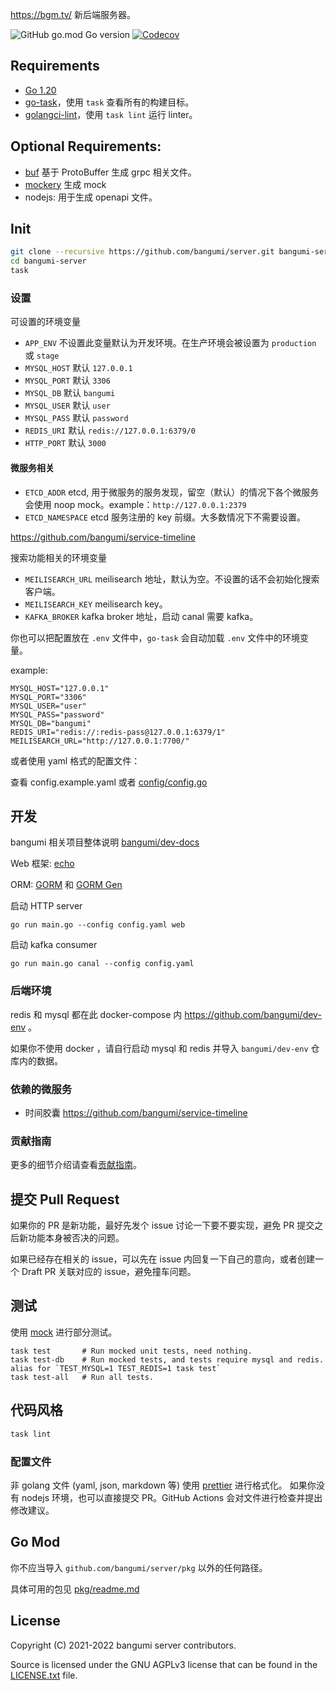 <https://bgm.tv/> 新后端服务器。

![GitHub go.mod Go version](https://img.shields.io/github/go-mod/go-version/Bangumi/server?style=flat-square)
[![Codecov](https://img.shields.io/codecov/c/github/Bangumi/server?style=flat-square)](https://app.codecov.io/gh/Bangumi/server)

## Requirements

- [Go 1.20](https://go.dev/)
- [go-task](https://taskfile.dev/installation/)，使用 `task` 查看所有的构建目标。
- [golangci-lint](https://golangci-lint.run/)，使用 `task lint` 运行 linter。

## Optional Requirements:

- [buf](https://buf.build/) 基于 ProtoBuffer 生成 grpc 相关文件。
- [mockery](https://github.com/vektra/mockery) 生成 mock
- nodejs: 用于生成 openapi 文件。

## Init

```bash
git clone --recursive https://github.com/bangumi/server.git bangumi-server
cd bangumi-server
task
```

### 设置

可设置的环境变量

- `APP_ENV` 不设置此变量默认为开发环境。在生产环境会被设置为 `production` 或 `stage`
- `MYSQL_HOST` 默认 `127.0.0.1`
- `MYSQL_PORT` 默认 `3306`
- `MYSQL_DB` 默认 `bangumi`
- `MYSQL_USER` 默认 `user`
- `MYSQL_PASS` 默认 `password`
- `REDIS_URI` 默认 `redis://127.0.0.1:6379/0`
- `HTTP_PORT` 默认 `3000`

#### 微服务相关

- `ETCD_ADDR` etcd, 用于微服务的服务发现，留空（默认）的情况下各个微服务会使用 noop mock。example：`http://127.0.0.1:2379`
- `ETCD_NAMESPACE` etcd 服务注册的 key 前缀。大多数情况下不需要设置。

https://github.com/bangumi/service-timeline

搜索功能相关的环境变量

- `MEILISEARCH_URL` meilisearch 地址，默认为空。不设置的话不会初始化搜索客户端。
- `MEILISEARCH_KEY` meilisearch key。
- `KAFKA_BROKER` kafka broker 地址，启动 canal 需要 kafka。

你也可以把配置放在 `.env` 文件中，`go-task` 会自动加载 `.env` 文件中的环境变量。

example:

```text
MYSQL_HOST="127.0.0.1"
MYSQL_PORT="3306"
MYSQL_USER="user"
MYSQL_PASS="password"
MYSQL_DB="bangumi"
REDIS_URI="redis://:redis-pass@127.0.0.1:6379/1"
MEILISEARCH_URL="http://127.0.0.1:7700/"
```

或者使用 yaml 格式的配置文件：

查看 config.example.yaml 或者 [config/config.go](https://github.com/bangumi/server/blob/master/config/config.go)

## 开发

bangumi 相关项目整体说明 [bangumi/dev-docs](https://github.com/bangumi/dev-docs)

Web 框架: [echo](https://echo.labstack.com/)

ORM: [GORM](https://github.com/go-gorm/gorm) 和 [GORM Gen](https://github.com/go-gorm/gen)

启动 HTTP server

```shell
go run main.go --config config.yaml web
```

启动 kafka consumer

```shell
go run main.go canal --config config.yaml
```

### 后端环境

redis 和 mysql 都在此 docker-compose 内 <https://github.com/bangumi/dev-env> 。

如果你不使用 docker ，请自行启动 mysql 和 redis 并导入 `bangumi/dev-env` 仓库内的数据。

### 依赖的微服务

- 时间胶囊 https://github.com/bangumi/service-timeline

### 贡献指南

更多的细节介绍请查看[贡献指南](./.github/contributing.md)。

## 提交 Pull Request

如果你的 PR 是新功能，最好先发个 issue 讨论一下要不要实现，避免 PR 提交之后新功能本身被否决的问题。

如果已经存在相关的 issue，可以先在 issue 内回复一下自己的意向，或者创建一个 Draft PR 关联对应的 issue，避免撞车问题。

## 测试

使用 [mock](./internal/mocks/) 进行部分测试。

```
task test       # Run mocked unit tests, need nothing.
task test-db    # Run mocked tests, and tests require mysql and redis. alias for `TEST_MYSQL=1 TEST_REDIS=1 task test`
task test-all   # Run all tests.
```

## 代码风格

```bash
task lint
```

### 配置文件

非 golang 文件 (yaml, json, markdown 等) 使用 [prettier](https://prettier.io/) 进行格式化。
如果你没有 nodejs 环境，也可以直接提交 PR。GitHub Actions 会对文件进行检查并提出修改建议。

## Go Mod

你不应当导入 `github.com/bangumi/server/pkg` 以外的任何路径。

具体可用的包见 [pkg/readme.md](./pkg)

## License

Copyright (C) 2021-2022 bangumi server contributors.

Source is licensed under the GNU AGPLv3 license that can be found in
the [LICENSE.txt](https://github.com/bangumi/server/blob/master/LICENSE.txt) file.
